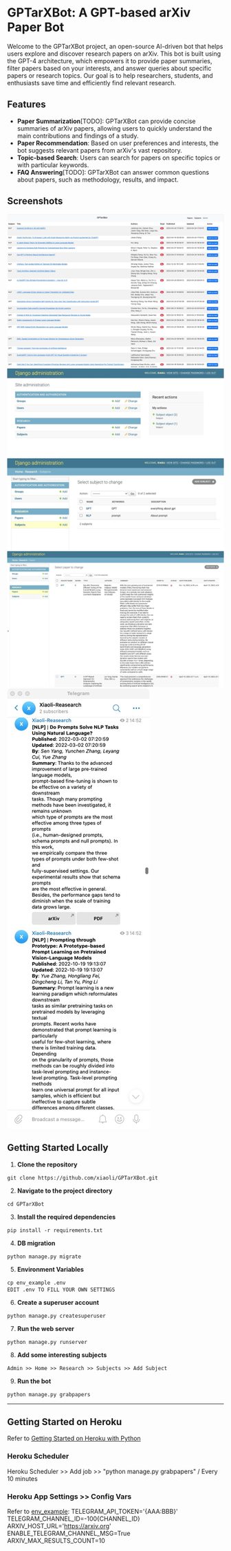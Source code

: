 # GPTarXBot: A GPT-based arXiv Paper Bot

Welcome to the GPTarXBot project, an open-source AI-driven bot that helps users explore and discover research papers on arXiv. This bot is built using the GPT-4 architecture, which empowers it to provide paper summaries, filter papers based on your interests, and answer queries about specific papers or research topics. Our goal is to help researchers, students, and enthusiasts save time and efficiently find relevant research.

## Features

* **Paper Summarization**[TODO]: GPTarXBot can provide concise summaries of arXiv papers, allowing users to quickly understand the main contributions and findings of a study.
* **Paper Recommendation**: Based on user preferences and interests, the bot suggests relevant papers from arXiv's vast repository.
* **Topic-based Search**: Users can search for papers on specific topics or with particular keywords.
* **FAQ Answering**[TODO]: GPTarXBot can answer common questions about papers, such as methodology, results, and impact.

## Screenshots
![Homepage](./screenshots/home.jpg "Homepage")
![Admin Homepage](./screenshots/admin_home.jpg "Admin Homepage")
![Admin Subject](./screenshots/admin_subject.jpg "Admin Subject")
![Admin Paper](./screenshots/admin_paper.jpg "Admin Paper")
![Telegram Channel](./screenshots/telegram.jpg "Telegram Channel")

## Getting Started Locally

1. **Clone the repository**
```
git clone https://github.com/xiaoli/GPTarXBot.git
```

2. **Navigate to the project directory**
```
cd GPTarXBot
```

3. **Install the required dependencies**
```
pip install -r requirements.txt
```

4. **DB migration**
```
python manage.py migrate
```

5. **Environment Variables**
```
cp env_example .env
EDIT .env TO FILL YOUR OWN SETTINGS
```

6. **Create a superuser account**
```
python manage.py createsuperuser
```

7. **Run the web server**
```
python manage.py runserver
```

8. **Add some interesting subjects**
```
Admin >> Home >> Research >> Subjects >> Add Subject
```

9. **Run the bot**
```
python manage.py grabpapers
```

<hr/>

## Getting Started on Heroku
Refer to [Getting Started on Heroku with Python
](https://devcenter.heroku.com/articles/getting-started-with-python "Getting Started on Heroku with Python")

### Heroku Scheduler
Heroku Scheduler >> Add job >> "python manage.py grabpapers" / Every 10 minutes

### Heroku App Settings >> Config Vars
Refer to [env_example](./env_example "Example of Vars"):
TELEGRAM_API_TOKEN='{AAA:BBB}'
TELEGRAM_CHANNEL_ID=-100{CHANNEL_ID}
ARXIV_HOST_URL='https://arxiv.org'
ENABLE_TELEGRAM_CHANNEL_MSG=True
ARXIV_MAX_RESULTS_COUNT=10
